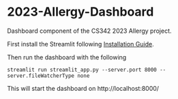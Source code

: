 # 2023-Allergy-Dashboard
Dashboard component of the CS342 2023 Allergy project.

First install the Streamlit following [Installation Guide](https://docs.streamlit.io/library/get-started/installation).

Then run the dashboard with the following
```
streamlit run streamlit_app.py --server.port 8000 --server.fileWatcherType none
```
This will start the dashboard on http://localhost:8000/
